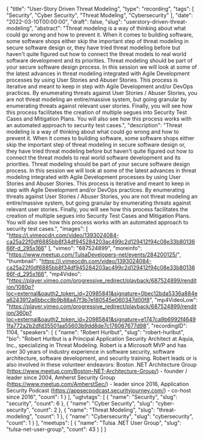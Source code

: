 {
  "title": "User-Story Driven Threat Modeling",
  "type": "recording",
  "tags": [
    "Security",
    "Cyber Security",
    "Threat Modeling",
    "Cybersecurity"
  ],
  "date": "2022-03-10T00:00:00",
  "draft": false,
  "slug": "userstory-driven-threat-modeling",
  "abstract": "Threat modeling is a way of thinking about what could go wrong and how to prevent it. When it comes to building software, some software shops either skip the important step of threat modeling in secure software design or, they have tried threat modeling before but haven't quite figured out how to connect the threat models to real world software development and its priorities. Threat modeling should be part of your secure software design process. In this session we will look at some of the latest advances in threat modeling integrated with Agile Development processes by using User Stories and Abuser Stories. This process is iterative and meant to keep in step with Agile Development and/or DevOps practices. By enumerating threats against User Stories / Abuser Stories, you are not threat modeling an entire/massive system, but going granular by enumerating threats against relevant user stories. Finally, you will see how this process facilitates the creation of multiple segues into Security Test Cases and Mitigation Plans. You will also see how this process works with an automated approach to security test cases.",
  "description": "Threat modeling is a way of thinking about what could go wrong and how to prevent it. When it comes to building software, some software shops either skip the important step of threat modeling in secure software design or, they have tried threat modeling before but haven't quite figured out how to connect the threat models to real world software development and its priorities. Threat modeling should be part of your secure software design process. In this session we will look at some of the latest advances in threat modeling integrated with Agile Development processes by using User Stories and Abuser Stories. This process is iterative and meant to keep in step with Agile Development and/or DevOps practices. By enumerating threats against User Stories / Abuser Stories, you are not threat modeling an entire/massive system, but going granular by enumerating threats against relevant user stories. Finally, you will see how this process facilitates the creation of multiple segues into Security Test Cases and Mitigation Plans. You will also see how this process works with an automated approach to security test cases.",
  "images": [
    "https://i.vimeocdn.com/video/1393024084-ca25a22f0df6885bb8f34df945284203ac499c2d129412f94c08e33b8013666f-d_295x166"
  ],
  "vimeo": "687524899",
  "moreinfo": "https://www.meetup.com/TulsaDevelopers-net/events/284200125/",
  "thumbnail": "https://i.vimeocdn.com/video/1393024084-ca25a22f0df6885bb8f34df945284203ac499c2d129412f94c08e33b8013666f-d_295x166",
  "mp4Video": "https://player.vimeo.com/progressive_redirect/playback/687524899/rendition/1080p?loc=external&oauth2_token_id=20985841&signature=0bec12bda5336a884ea6243912a6bbcc8b9b88a47f3b7e180545e060347d00f8",
  "mp4VideoLow": "https://player.vimeo.com/progressive_redirect/playback/687524899/rendition/360p?loc=external&oauth2_token_id=20985841&signature=e1747ca9b6992f46491fa772a2b2dfd35501aa55603b9dd8de7c176067677d98",
  "recordingID": 1104,
  "speakers": [
    {
      "name": "Robert Hurlbut",
      "slug": "robert-hurlbut",
      "bio": "Robert Hurlbut is a Principal Application Security Architect at Aquia, Inc., specializing in Threat Modeling. Robert is a Microsoft MVP and has over 30 years of industry experience in software security, software architecture, software development, and security training. Robert leads or is also involved in these volunteer endeavors: Boston .NET Architecture Group (https://www.meetup.com/Boston-NET-Architecture-Group/) - founder / leader since 2004, Amherst Security Group (https://www.meetup.com/AmherstSec/) - leader since 2016, Application Security Podcast (https://appsecpodcast.securityjourney.com/) - co-host since 2016",
      "count": 1
    }
  ],
  "ugtvtags": [
    {
      "name": "Security",
      "slug": "security",
      "count": 6
    },
    {
      "name": "Cyber Security",
      "slug": "cyber-security",
      "count": 2
    },
    {
      "name": "Threat Modeling",
      "slug": "threat-modeling",
      "count": 1
    },
    {
      "name": "Cybersecurity",
      "slug": "cybersecurity",
      "count": 1
    }
  ],
  "meetups": [
    {
      "name": "Tulsa .NET User Group",
      "slug": "tulsa-net-user-group",
      "count": 43
    }
  ]
}